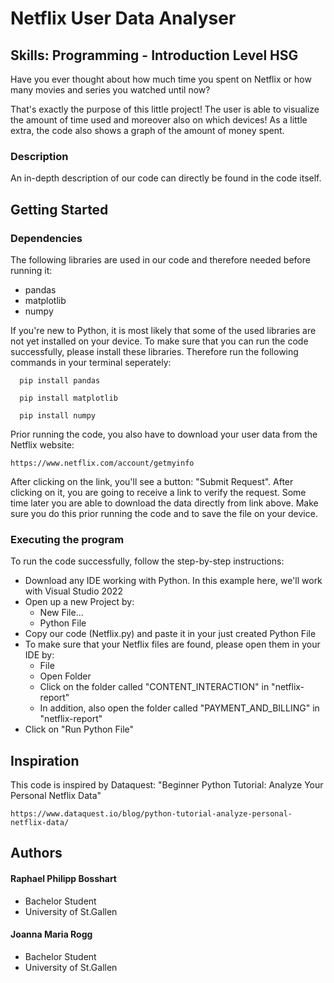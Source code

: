 # Netflix User Data Analyser
## Skills: Programming - Introduction Level HSG

Have you ever thought about how much time you spent on Netflix or how many movies and series you watched until now? 

That's exactly the purpose of this little project! The user is able to visualize the amount of time used and moreover also on which devices! As a little extra, the code also shows a graph of the amount of money spent.

### Description

An in-depth description of our code can directly be found in the code itself.

## Getting Started

### Dependencies
The following libraries are used in our code and therefore needed before running it:
* pandas
* matplotlib
* numpy

If you're new to Python, it is most likely that some of the used libraries are not yet installed on your device. 
To make sure that you can run the code successfully, please install these libraries. Therefore run the following commands in your terminal seperately:
```
  pip install pandas
```
```
  pip install matplotlib
```
```
  pip install numpy
```
Prior running the code, you also have to download your user data from the Netflix website:
```
https://www.netflix.com/account/getmyinfo
```
After clicking on the link, you'll see a button: "Submit Request". After clicking on it, you are going to receive a link to verify the request. Some time later you are able to download the data directly from link above. Make sure you do this prior running the code and to save the file on your device.

### Executing the program

To run the code successfully, follow the step-by-step instructions:

* Download any IDE working with Python. In this example here, we'll work with Visual Studio 2022
* Open up a new Project by:
    * New File...
    * Python File
* Copy our code (Netflix.py) and paste it in your just created Python File
* To make sure that your Netflix files are found, please open them in your IDE by:
    * File
    * Open Folder
    * Click on the folder called "CONTENT_INTERACTION" in "netflix-report"
    * In addition, also open the folder called "PAYMENT_AND_BILLING" in "netflix-report"
 * Click on "Run Python File"
 
## Inspiration
This code is inspired by Dataquest: "Beginner Python Tutorial: Analyze Your Personal Netflix Data" 

```
https://www.dataquest.io/blog/python-tutorial-analyze-personal-netflix-data/
```
## Authors

#### Raphael Philipp Bosshart 
* Bachelor Student
* University of St.Gallen 

#### Joanna Maria Rogg 
* Bachelor Student
* University of St.Gallen

